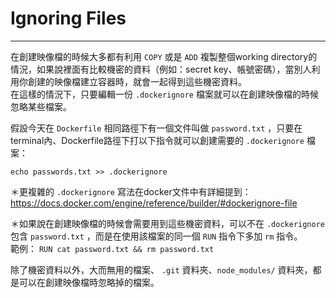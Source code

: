 
# Ignoring Files

---

在創建映像檔的時候大多都有利用 `COPY` 或是 `ADD` 複製整個working directory的情況，如果說裡面有比較機密的資料（例如：secret key、帳號密碼），當別人利用你創建的映像檔建立容器時，就會一起得到這些機密資料。  
在這樣的情況下，只要編輯一份 `.dockerignore` 檔案就可以在創建映像檔的時候忽略某些檔案。

假設今天在 `Dockerfile` 相同路徑下有一個文件叫做 `password.txt` ，只要在terminal內、Dockerfile路徑下打以下指令就可以創建需要的 `.dockerignore` 檔案：
```
echo passwords.txt >> .dockerignore
```
＊更複雜的 `.dockerignore` 寫法在docker文件中有詳細提到：https://docs.docker.com/engine/reference/builder/#dockerignore-file

＊如果說在創建映像檔的時候會需要用到這些機密資料，可以不在 `.dockerignore` 包含 `password.txt` ，而是在使用該檔案的同一個 `RUN` 指令下多加 `rm` 指令。  
範例： `RUN cat password.txt && rm password.txt`

除了機密資料以外，大而無用的檔案、 `.git` 資料夾、`node_modules/` 資料夾，都是可以在創建映像檔時忽略掉的檔案。

